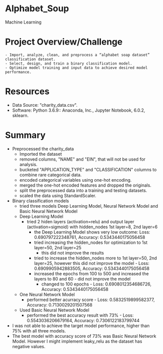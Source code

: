 # Alphabet_Soup
Machine Learning

# Project Overview/Challenge
	- Import, analyze, clean, and preprocess a “alphabet soap dataset” classification dataset.
	- Select, design, and train a binary classification model.
	- Optimize model training and input data to achieve desired model performance.

# Resources
- Data Source: "charity_data.csv".
- Software: Python 3.6.9:: Anaconda, Inc., Jupyter Notebook, 6.0.2, sklearn.

# Summary
- Preprocessed the charity_data
	- Imported the dataset
	- removed columns, "NAME" and "EIN", that will not be used for analysis.
	- bucketed "APPLICATION_TYPE" and "CLASSIFICATION" columns to combine rare categorical data.
	- encoded categorical variables using one-hot encoding. 
	- merged the one-hot encoded features and dropped the originals.
	- split the preprocessed data into a training and testing datasets.
	- scaled the data using StandardScaler.
- Binary classification models
	- tried three models Deep Learning Model, Neural Network Model and Basic Neural Network Model
	- Deep Learning Model
		- tried 2 hiden layers (activation=relu) and output layer (activation=sigmoid) with hidden_nodes 1st layer=8, 2nd layer=6
			- the Deep Learning Model shows very low outcome: Loss: 0.690797222348761, Accuracy: 0.5343440175056458
			- tried increasing the hidden_nodes for optimization to 1st layer=50, 2nd layer=25
				- this did not improve the results
			- tried to increase the hidden_nodes more to 1st layer=50, 2nd layer=25, however this did not improve the model - Loss: 0.6909905942883505, Accuracy: 0.5343440175056458
			- increased the epochs from 100 to 500 and increased the layers to 80 and 60 - did not improve the model
				- changed to 100 epochs - Loss: 0.6908012354686726, Accuracy: 0.5343440175056458
	- One Neural Network Model
		- performed better acurracy score - Loss: 0.5832519899582377, Accuracy: 0.7130029201507568
	- Used Basic Neural Network Model
		- performed the best accuracy result with 73% - Loss: 0.5543036206679164, Accuracy: 0.7306122183799744
- I was not able to achieve the target model performance, higher than 75% with all three models. 
- The best model with accuracy score of 73% was Basic Neural Network Model. However I might implement leaky_relu as the dataset has negative values.


